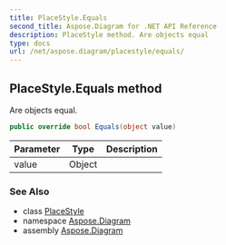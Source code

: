```yaml
---
title: PlaceStyle.Equals
second_title: Aspose.Diagram for .NET API Reference
description: PlaceStyle method. Are objects equal
type: docs
url: /net/aspose.diagram/placestyle/equals/
---
```

## PlaceStyle.Equals method

Are objects equal.

```csharp
public override bool Equals(object value)
```

| Parameter | Type | Description |
| --- | --- | --- |
| value | Object |  |

### See Also

* class [PlaceStyle](../)
* namespace [Aspose.Diagram](../../placestyle/)
* assembly [Aspose.Diagram](../../../)


